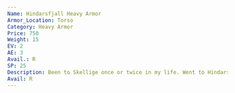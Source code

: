 ```yaml
---
Name: Hindarsfjall Heavy Armor
Armor_Location: Torso
Category: Heavy Armor
Price: 750
Weight: 15
EV: 2
AE: 3
Avail.: R
SP: 25
Description: Been to Skellige once or twice in my life. Went to Hindarsfjall a long time ago to visit the temple of Freya. Outside they had swords- men wearin’ this beastly armor. It’s heavy chain down to the knees with hardened leather under it and stud- ded leather over the top, an’ a thick kidney belt. Think this stuff could deflect a damn halberd.
Avail: R
---
```

